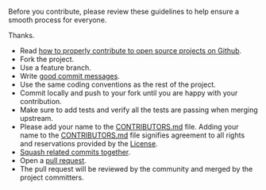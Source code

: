Before you contribute, please review these guidelines to help ensure a smooth process for everyone.

Thanks.

* Read [how to properly contribute to open source projects on Github][1].
* Fork the project.
* Use a feature branch.
* Write [good commit messages][2].
* Use the same coding conventions as the rest of the project.
* Commit locally and push to your fork until you are happy with your contribution.
* Make sure to add tests and verify all the tests are passing when merging upstream.
* Please add your name to the [CONTRIBUTORS.md][6] file. Adding your name to the [CONTRIBUTORS.md][6] file signifies agreement to all rights and reservations provided by the [License][3].
* [Squash related commits together][4].
* Open a [pull request][5].
* The pull request will be reviewed by the community and merged by the project committers.

[1]: http://gun.io/blog/how-to-github-fork-branch-and-pull-request
[2]: http://tbaggery.com/2008/04/19/a-note-about-git-commit-messages.html
[3]: ./LICENSE
[4]: http://gitready.com/advanced/2009/02/10/squashing-commits-with-rebase.html
[5]: https://help.github.com/articles/using-pull-requests
[6]: ./CONTRIBUTORS.md
